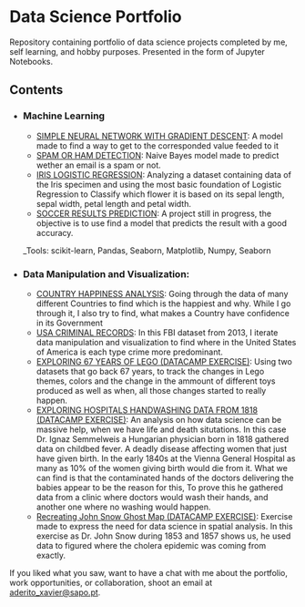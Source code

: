 # Data Science Portfolio
Repository containing portfolio of data science projects completed by me, self learning, and hobby purposes. Presented in the form of Jupyter Notebooks.

## Contents

- ### Machine Learning

	- [SIMPLE NEURAL NETWORK WITH GRADIENT DESCENT](https://github.com/pars3c/model_weight_improvement_1): A model made to find a way to get to the corresponded value feeded to it
	- [SPAM OR HAM DETECTION](https://github.com/pars3c/naive-bayes-spam-or-ham/blob/master/Naive%20Bayes%20Spam%20or%20Ham.ipynb): Naive Bayes model made to predict wether an email is a spam or not.
	- [IRIS LOGISTIC REGRESSION](https://github.com/pars3c/logistic-regression-formula-basics/blob/master/Logistic%20Regression%20Formula%20Train.ipynb): Analyzing a dataset containing data of the Iris specimen and using the most basic foundation of Logistic Regression to Classify which flower it is based on its sepal length, sepal width, petal length and petal width.
	- [SOCCER RESULTS PREDICTION](https://github.com/pars3c/soccer_bets/blob/master/Soccer.ipynb): A project still in progress, the objective is to use find a model that predicts the result with a good accuracy.

	_Tools: scikit-learn, Pandas, Seaborn, Matplotlib, Numpy, Seaborn 

- ### Data Manipulation and Visualization: 

	- [COUNTRY HAPPINESS ANALYSIS](https://github.com/pars3c/countries-happiness/blob/master/Happiness.ipynb): Going through the data of many different Countries to find which is the happiest and why. While I go through it, I also try to find, what makes a Country have confidence in its Government
	- [USA CRIMINAL RECORDS](https://github.com/pars3c/datacamp-exercises/blob/master/data-manipulation/data-manipulation.ipynb): In this FBI dataset from 2013, I iterate data manipulation and visualization to find where in the United States of America is each type crime more predominant.
	- [EXPLORING 67 YEARS OF LEGO (DATACAMP EXERCISE)](https://github.com/pars3c/datacamp-exercises/blob/master/Exploring-67-years-of-LEGO/notebook.ipynb): Using two datasets that go back 67 years, to track the changes in Lego themes, colors and the change in the ammount of different toys produced as well as when, all those changes started to really happen.
	- [EXPLORING HOSPITALS HANDWASHING DATA FROM 1818 (DATACAMP EXERCISE)](https://github.com/pars3c/datacamp-exercises/blob/master/semmelweis-handwashing-exercise/semmelweis_handwashing.ipynb): An analysis on how data science can be massive help, when we have life and death situtations. In this case Dr. Ignaz Semmelweis a Hungarian physician born in 1818 gathered data on childbed fever. A deadly disease affecting women that just have given birth. 
In the early 1840s at the Vienna General Hospital as many as 10% of the women giving birth would die from it. What we can find is that the contaminated hands of the doctors delivering the babies appear to be the reason for this, To prove this he gathered data from a clinic where doctors would wash their hands, and another one where no washing would happen.
	- [Recreating John Snow Ghost Map (DATACAMP EXERCISE)](https://github.com/pars3c/datacamp-exercises/blob/master/Recreating-John-Snow-Ghost-Map/notebook.ipynb): Exercise made to express the need for data science in spatial analysis. In this exercise as Dr. John Snow during 1853 and 1857 shows us, he used data to figured where the cholera epidemic was coming from exactly.  


If you liked what you saw, want to have a chat with me about the portfolio, work opportunities, or collaboration, shoot an email at aderito_xavier@sapo.pt. 

